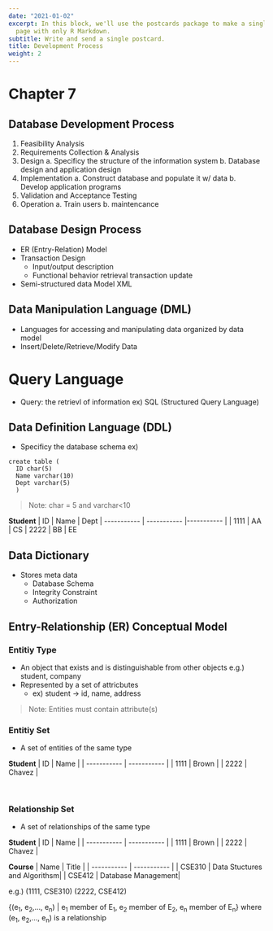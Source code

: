 ```yaml
---
date: "2021-01-02"
excerpt: In this block, we'll use the postcards package to make a single 'about' home
  page with only R Markdown.
subtitle: Write and send a single postcard.
title: Development Process
weight: 2
---
```



# Chapter 7

## Database Development Process
1. Feasibility Analysis
2. Requirements Collection & Analysis
3. Design
  a. Specificy the structure of the information system
  b. Database design and application design
4. Implementation
  a. Construct database and populate it w/ data
  b. Develop application programs
5. Validation and Acceptance Testing
6. Operation
  a. Train users
  b. maintencance


## Database Design Process
- ER (Entry-Relation) Model
- Transaction Design
  - Input/output description
  - Functional behavior retrieval transaction update
- Semi-structured data Model XML

## Data Manipulation Language (DML)
- Languages for accessing and manipulating data organized by data model
- Insert/Delete/Retrieve/Modify Data


# Query Language
- Query: the retrievl of information
  ex) SQL (Structured Query Language)
  
  
## Data Definition Language (DDL)
- Specificy the database schema
ex) 

```
create table (
  ID char(5)
  Name varchar(10)
  Dept varchar(5)
  )
```
> Note: char = 5 and varchar<10

**Student**
| ID      | Name | Dept
| ----------- | ----------- |----------- |
| 1111      | AA       | CS
| 2222   | BB        | EE


## Data Dictionary
- Stores meta data
  - Database Schema
  - Integrity Constraint
  - Authorization



## Entry-Relationship (ER) Conceptual Model

### Entitiy Type
- An object that exists and is distinguishable from other objects e.g.) student, company
- Represented by a set of attricbutes
  - ex) student  &rarr; id, name, address

> Note: Entities must contain attribute(s)

### Entitiy Set
- A set of entities of the same type

**Student**
| ID      | Name | 
| ----------- | ----------- |
| 1111      | Brown       |
| 2222   | Chavez        |

<br>

### Relationship Set
- A set of relationships of the same type

**Student**
| ID      | Name | 
| ----------- | ----------- |
| 1111      | Brown       |
| 2222   | Chavez        |

**Course**
| Name      | Title | 
| ----------- | ----------- |
| CSE310      | Data Stuctures and Algorithsm|
| CSE412   | Database Management|

e.g.) (1111, CSE310)
      (2222, CSE412)
      
{(e<sub>1</sub>, e<sub>2</sub>,..., e<sub>n</sub>) | e<sub>1</sub> member of E<sub>1</sub>, e<sub>2</sub> member of E<sub>2</sub>, e<sub>n</sub> member of E<sub>n</sub>} where (e<sub>1</sub>, e<sub>2</sub>,..., e<sub>n</sub>) is a relationship
